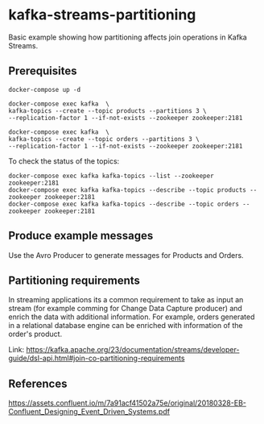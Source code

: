 # kafka-streams-partitioning

Basic example showing how partitioning affects join operations in Kafka Streams.

## Prerequisites

    docker-compose up -d

```
docker-compose exec kafka  \
kafka-topics --create --topic products --partitions 3 \
--replication-factor 1 --if-not-exists --zookeeper zookeeper:2181

docker-compose exec kafka  \
kafka-topics --create --topic orders --partitions 3 \
--replication-factor 1 --if-not-exists --zookeeper zookeeper:2181
```

To check the status of the topics:

```
docker-compose exec kafka kafka-topics --list --zookeeper zookeeper:2181
docker-compose exec kafka kafka-topics --describe --topic products --zookeeper zookeeper:2181
docker-compose exec kafka kafka-topics --describe --topic orders --zookeeper zookeeper:2181
```

## Produce example messages

Use the Avro Producer to generate messages for Products and Orders.

## Partitioning requirements

In streaming applications its a common requirement to take as input an stream (for example comming for Change Data Capture producer) and enrich the data with additional information. For example, orders generated in a relational database engine can be enriched with information of the order's product.

Link: https://kafka.apache.org/23/documentation/streams/developer-guide/dsl-api.html#join-co-partitioning-requirements

## References

https://assets.confluent.io/m/7a91acf41502a75e/original/20180328-EB-Confluent_Designing_Event_Driven_Systems.pdf
